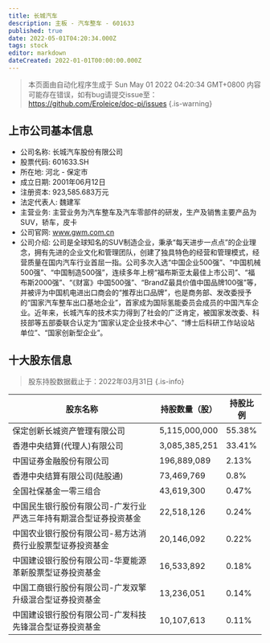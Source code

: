 ```yaml
---
title: 长城汽车
description: 主板 - 汽车整车 - 601633
published: true
date: 2022-05-01T04:20:34.000Z
tags: stock
editor: markdown
dateCreated: 2022-01-01T00:00:00.000Z
---
```


> 本页面由自动化程序生成于 Sun May 01 2022 04:20:34 GMT+0800
> 内容可能存在错误，如有bug请提交issue至：https://github.com/Eroleice/doc-pi/issues
{.is-warning}

## 上市公司基本信息
- 公司名称: 长城汽车股份有限公司
- 股票代码: 601633.SH
- 所在地: 河北 - 保定市
- 成立日期: 2001年06月12日
- 注册资本: 923,585.683万元
- 法定代表人: 魏建军
- 主营业务: 主营业务为汽车整车及汽车零部件的研发，生产及销售主要产品为SUV，轿车，皮卡
- 公司官网: www.gwm.com.cn
- 公司介绍: 公司是全球知名的SUV制造企业，秉承“每天进步一点点”的企业理念，拥有先进的企业文化和管理团队，创建了独具特色的经营和管理模式，经营质量在国内汽车行业首屈一指。公司多次入选“中国企业500强”、“中国机械500强”、“中国制造500强”，连续多年上榜“福布斯亚太最佳上市公司”、“福布斯2000强”、“《财富》中国500强”、“BrandZ最具价值中国品牌100强”等，并被评为中国机电进出口商会的“推荐出口品牌”，也是商务部、发改委授予的“国家汽车整车出口基地企业”，首家成为国际氢能委员会成员的中国汽车企业。近年来，长城汽车的技术实力得到了社会的广泛肯定，被国家发改委、科技部等五部委联合认定为“国家认定企业技术中心”、“博士后科研工作站设站单位”、“国家创新型企业”。


## 十大股东信息
> 股东持股数据截止于：2022年03月31日
{.is-info}

| 股东名称 | 持股数量（股） | 持股比例 |
| --- | --- | --- |
| 保定创新长城资产管理有限公司 | 5,115,000,000 | 55.38% |
| 香港中央结算(代理人)有限公司 | 3,085,385,251 | 33.41% |
| 中国证券金融股份有限公司 | 196,889,089 | 2.13% |
| 香港中央结算有限公司(陆股通) | 73,469,769 | 0.8% |
| 全国社保基金一零三组合 | 43,619,300 | 0.47% |
| 中国民生银行股份有限公司-广发行业严选三年持有期混合型证券投资基金 | 22,518,126 | 0.24% |
| 中国农业银行股份有限公司-易方达消费行业股票型证券投资基金 | 20,146,092 | 0.22% |
| 中国建设银行股份有限公司-华夏能源革新股票型证券投资基金 | 16,533,892 | 0.18% |
| 中国工商银行股份有限公司-广发双擎升级混合型证券投资基金 | 13,236,051 | 0.14% |
| 中国建设银行股份有限公司-广发科技先锋混合型证券投资基金 | 10,107,613 | 0.11% |




